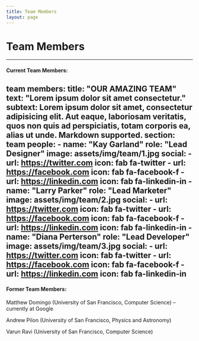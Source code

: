 ```yaml
---
title: Team Members 
layout: page
---
```


# Team Members
---------------------------
#### Current Team Members: 

team members:
    title: "OUR AMAZING TEAM"
    text: "Lorem ipsum dolor sit amet consectetur."
    subtext: Lorem ipsum dolor sit amet, consectetur adipisicing elit. Aut eaque, laboriosam veritatis, quos non quis ad perspiciatis, totam corporis ea, alias ut unde. **Markdown** supported.
    section: team
    people:
      - name: "Kay Garland"
        role: "Lead Designer"
        image: assets/img/team/1.jpg
        social:
          - url: https://twitter.com
            icon: fab fa-twitter
          - url: https://facebook.com
            icon: fab fa-facebook-f
          - url: https://linkedin.com
            icon: fab fa-linkedin-in
      - name: "Larry Parker"
        role: "Lead Marketer"
        image: assets/img/team/2.jpg
        social:
          - url: https://twitter.com
            icon: fab fa-twitter
          - url: https://facebook.com
            icon: fab fa-facebook-f
          - url: https://linkedin.com
            icon: fab fa-linkedin-in
      - name: "Diana Perterson"
        role: "Lead Developer"
        image: assets/img/team/3.jpg
        social:
          - url: https://twitter.com
            icon: fab fa-twitter
          - url: https://facebook.com
            icon: fab fa-facebook-f
          - url: https://linkedin.com
            icon: fab fa-linkedin-in
------------------------------
#### Former Team Members:

Matthew Domingo 
(University of San Francisco, Computer Science) –currently at Google

Andrew Pilon 
(University of San Francisco, Physics and Astronomy)

Varun Ravi 
(University of San Francisco, Computer Science)
